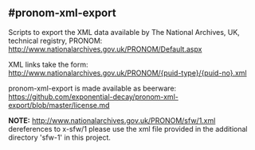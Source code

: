 #pronom-xml-export
---

Scripts to export the XML data available by The National Archives, UK, technical
registry, PRONOM: http://www.nationalarchives.gov.uk/PRONOM/Default.aspx

XML links take the form: http://www.nationalarchives.gov.uk/PRONOM/{puid-type}/{puid-no}.xml

pronom-xml-export is made available as beerware: https://github.com/exponential-decay/pronom-xml-export/blob/master/license.md

**NOTE:** http://www.nationalarchives.gov.uk/PRONOM/sfw/1.xml dereferences to x-sfw/1
please use the xml file provided in the additional directory 'sfw-1' in this project. 